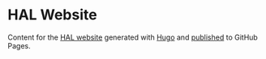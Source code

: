 # HAL Website

Content for the [HAL website](https://hal.github.io) generated with [Hugo](https://gohugo.io/) and [published](.github/workflows/publish.yml) to GitHub Pages. 
